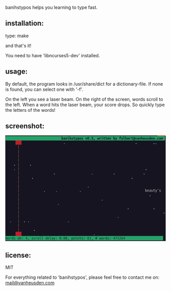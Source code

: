 banihstypos helps you learning to type fast.


installation:
------------
type:
	make

and that's it!

You need to have 'libncurses5-dev' installed.


usage:
-----
By default, the program looks in /usr/share/dict for a dictionary-file.
If none is found, you can select one with '-f'.

On the left you see a laser beam. On the right of the screen, words scroll to the left.
When a word hits the laser beam, your score drops. So quickly type the letters of the
words!


screenshot:
----------

![(screenshot)](images/banihstypos.png)


license:
-------
MIT


For everything related to 'banihstypos', please feel free
to contact me on: mail@vanheusden.com
